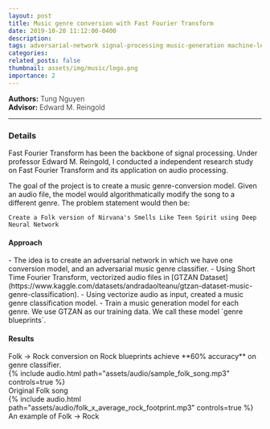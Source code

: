 ```yaml
---
layout: post
title: Music genre conversion with Fast Fourier Transform
date: 2019-10-20 11:12:00-0400
description:
tags: adversarial-network signal-processing music-generation machine-learning deep-learning
categories: 
related_posts: false
thumbnail: assets/img/music/logo.png
importance: 2
---
```

<div class="row" >
    <div class="col-sm-6" style="font-weight:300;"> 
    <strong> Authors:</strong> Tung Nguyen
    </div> 
</div>
<div class="row" >
    <div class="col-sm-6" style="font-weight:300;"> 
    <strong> Advisor:</strong> Edward M. Reingold
    </div> 
</div>
<hr>

<h3> Details </h3>

Fast Fourier Transform has been the backbone of signal processing. Under professor Edward M. Reingold, I conducted a independent research study on Fast Fourier Transform and its application on audio processing. 

The goal of the project is to create a music genre-conversion model. Given an audio file, the model would algorithmatically modify the song to a different genre. The problem statement would then be: 

```
Create a Folk version of Nirvana's Smells Like Teen Spirit using Deep Neural Network
```

<h4> Approach </h4>
- The idea is to create an adversarial network in which we have one conversion model, and an adversarial music genre classifier.
- Using Short Time Fourier Transform, vectorized audio files in [GTZAN Dataset](https://www.kaggle.com/datasets/andradaolteanu/gtzan-dataset-music-genre-classification).
- Using vectorize audio as input, created a music genre classification model.
- Train a music generation model for each genre. We use GTZAN as our training data. We call these model `genre blueprints`.

<h4> Results </h4>
Folk -> Rock conversion on Rock blueprints achieve **60% accuracy** on genre classifier.

<div class="row mt-3">
    <div class="col-sm mt-3 mt-md-0">
        {% include audio.html path="assets/audio/sample_folk_song.mp3" controls=true %}
    </div>
</div>
<div class="caption">
    Original Folk song
</div>
<div class="row mt-3">
    <div class="col-sm mt-3 mt-md-0">
        {% include audio.html path="assets/audio/folk_x_average_rock_footprint.mp3" controls=true %}
    </div>
</div>
<div class="caption">
    An example of Folk -> Rock
</div>
